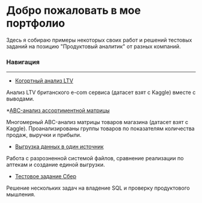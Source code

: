 # Добро пожаловать в мое портфолио

Здесь я собираю примеры некоторых своих работ и решений тестовых заданий на позицию "Продуктовый аналитик" от разных компаний.

### Навигация
----
* [Когортный анализ LTV](https://github.com/alxn04/portfolio/tree/main/%D0%9A%D0%BE%D0%B3%D0%BE%D1%80%D1%82%D0%BD%D1%8B%D0%B9%20%D0%B0%D0%BD%D0%B0%D0%BB%D0%B8%D0%B7%20LTV)

Анализ LTV британского e-com сервиса (датасет взят с Kaggle) вместе с выводами.

*[ABC-анализ ассортиментной матрицы](https://github.com/alxn04/portfolio/tree/main/ABC%20%D0%B0%D0%BD%D0%B0%D0%BB%D0%B8%D0%B7)

Многомерный ABC-анализ матрицы товаров магазина (датасет взят с Kaggle). Проанализированы группы товаров по показателям количества продаж, выручки и прибыли.

* [Выгрузка данных в один источник](https://github.com/alxn04/portfolio/tree/main/%D0%92%D1%8B%D0%B3%D1%80%D1%83%D0%B7%D0%BA%D0%B0%20%D0%B4%D0%B0%D0%BD%D0%BD%D1%8B%D1%85%20%D0%B2%20%D0%BE%D0%B4%D0%B8%D0%BD%20%D0%B8%D1%81%D1%82%D0%BE%D1%87%D0%BD%D0%B8%D0%BA%20%D0%B4%D0%BB%D1%8F%20%D0%B0%D0%BF%D1%82%D0%B5%D0%BA%D0%B8)

Работа с разрозненной системой файлов, сравнение реализации по аптекам и создание единой выгрузки.

* [Тестовое задание Сбер](https://github.com/alxn04/portfolio/tree/main/%D0%A2%D0%B5%D1%81%D1%82%D0%BE%D0%B2%D0%BE%D0%B5%20%D0%A1%D0%B1%D0%B5%D1%80)

Решение нескольких задач на владение SQL и проверку продуктового мышления.